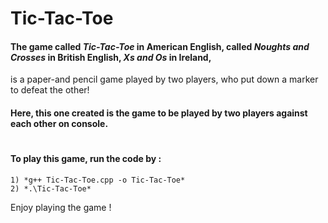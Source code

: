 # Tic-Tac-Toe
#### The game called *Tic-Tac-Toe* in American English, called *Noughts* *and* *Crosses* in British English, *Xs* *and* *Os* in Ireland,
is a paper-and pencil game played by two players, who put down a marker to defeat the other!
#### Here, this one created is the game to be played by two players against each other on console. 
#                         
#### To play this game, run the code by : 
    1) *g++ Tic-Tac-Toe.cpp -o Tic-Tac-Toe* 
    2) *.\Tic-Tac-Toe*
Enjoy playing the game !
